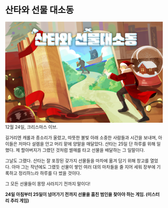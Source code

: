# 산타와 선물 대소동
![게임 이미지](Assets/메인메뉴/image/표지_타이틀O.png)
12월 24일, 크리스마스 이브.

길거리엔 캐롤과 종소리가 울렸고, 따뜻한 불빛 아래 소중한 사람들과 시간을 보내며, 아이들은 저마다 설렘을 안고 머리 맡에 양말을 매달았다.
산타는 25일 단 하루를 위해 일했다. 제 할아버지가 그랬던 것처럼 썰매를 타고 선물을 배달하는 그 일말이다. 

그날도 그랬다. 산타는 잘 포장된 갖가지 선물들을 마차에 옮겨 담기 위해 창고를 열었다. 
아마 그는 작년에도 그랬듯 선물이 쌓인 여러 대의 마차들을 줄 지어 세워 장부에 기록하고 정리하느라 하루를 다 썼을 것이다.

그 모든 선물들이 몽땅 사라지기 전까지 말이다!

**24일 아침부터 25일이 넘어가기 전까지 선물을 훔친 범인을 찾아야 하는 게임. (미스터리 추리 게임)**

